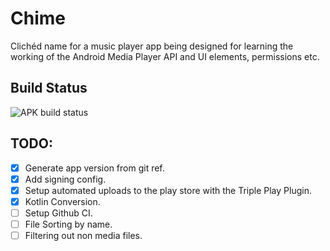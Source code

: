# Chime
Clichéd name for a music player app being designed for learning the working of the Android Media Player API and UI elements, permissions etc.

## Build Status
![APK build status](https://github.com/Aky97567/Chime/workflows/Android%20CI/badge.svg?branch=master)

## TODO:
- [X] Generate app version from git ref.
- [X] Add signing config.
- [X] Setup automated uploads to the play store with the Triple Play Plugin.
- [X] Kotlin Conversion.
- [ ] Setup Github CI.
- [ ] File Sorting by name.
- [ ] Filtering out non media files.

